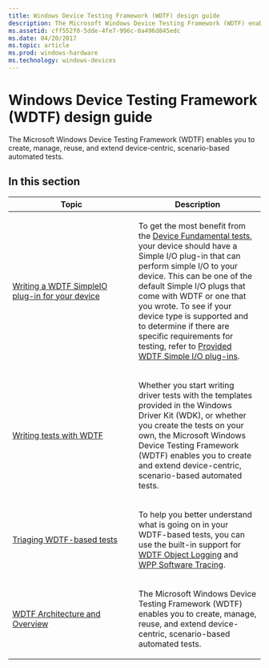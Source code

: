 ```yaml
---
title: Windows Device Testing Framework (WDTF) design guide
description: The Microsoft Windows Device Testing Framework (WDTF) enables you to create, manage, reuse, and extend device-centric, scenario-based automated tests.
ms.assetid: cff552f0-5dde-4fe7-996c-0a496d845edc
ms.date: 04/20/2017
ms.topic: article
ms.prod: windows-hardware
ms.technology: windows-devices
---
```


# Windows Device Testing Framework (WDTF) design guide


The Microsoft Windows Device Testing Framework (WDTF) enables you to create, manage, reuse, and extend device-centric, scenario-based automated tests.

## In this section


<table>
<colgroup>
<col width="50%" />
<col width="50%" />
</colgroup>
<thead>
<tr class="header">
<th>Topic</th>
<th>Description</th>
</tr>
</thead>
<tbody>
<tr class="odd">
<td><p><a href="writing-a-wdtf-simpleio-plug-in-for-your-device.md" data-raw-source="[Writing a WDTF SimpleIO plug-in for your device](writing-a-wdtf-simpleio-plug-in-for-your-device.md)">Writing a WDTF SimpleIO plug-in for your device</a></p></td>
<td><p>To get the most benefit from the <a href="https://docs.microsoft.com/windows-hardware/drivers" data-raw-source="[Device Fundamental tests](https://docs.microsoft.com/windows-hardware/drivers)">Device Fundamental tests</a>, your device should have a Simple I/O plug-in that can perform simple I/O to your device. This can be one of the default Simple I/O plugs that come with WDTF or one that you wrote. To see if your device type is supported and to determine if there are specific requirements for testing, refer to <a href="provided-wdtf-simpleio-plug-ins.md" data-raw-source="[Provided WDTF Simple I/O plug-ins](provided-wdtf-simpleio-plug-ins.md)">Provided WDTF Simple I/O plug-ins</a>.</p></td>
</tr>
<tr class="even">
<td><p><a href="writing-tests-with-wdtf.md" data-raw-source="[Writing tests with WDTF](writing-tests-with-wdtf.md)">Writing tests with WDTF</a></p></td>
<td><p>Whether you start writing driver tests with the templates provided in the Windows Driver Kit (WDK), or whether you create the tests on your own, the Microsoft Windows Device Testing Framework (WDTF) enables you to create and extend device-centric, scenario-based automated tests.</p></td>
</tr>
<tr class="odd">
<td><p><a href="triaging-wdtf-based-tests.md" data-raw-source="[Triaging WDTF-based tests](triaging-wdtf-based-tests.md)">Triaging WDTF-based tests</a></p></td>
<td><p>To help you better understand what is going on in your WDTF-based tests, you can use the built-in support for <a href="logging-and-tracing.md" data-raw-source="[WDTF Object Logging](logging-and-tracing.md)">WDTF Object Logging</a> and <a href="https://docs.microsoft.com/windows-hardware/drivers/devtest/wpp-software-tracing" data-raw-source="[WPP Software Tracing](https://docs.microsoft.com/windows-hardware/drivers/devtest/wpp-software-tracing)">WPP Software Tracing</a>.</p></td>
</tr>
<tr class="even">
<td><p><a href="wdtf-overview.md" data-raw-source="[WDTF Architecture and Overview](wdtf-overview.md)">WDTF Architecture and Overview</a></p></td>
<td><p>The Microsoft Windows Device Testing Framework (WDTF) enables you to create, manage, reuse, and extend device-centric, scenario-based automated tests.</p></td>
</tr>
</tbody>
</table>

 

 

 





